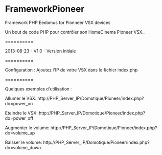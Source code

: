 FrameworkPioneer
================


Framework PHP Eedomus for Pionneer VSX devices

Un bout de code PHP pour contrôler son HomeCinema Pioneer VSX..


==========


2013-08-23 - V1.0 - Version initiale


==========

Configuration :
Ajoutez l'IP de votre VSX dans le fichier index.php

==========


Quelques exemples d'utilisation :

Allumer le VSX:
http://PHP_Server_IP/Domotique/Pioneer/index.php?do=power_on

Eteindre le VSX: 
http://PHP_Server_IP/Domotique/Pioneer/index.php?do=power_off

Augmenter le volume:
http://PHP_Server_IP/Domotique/Pioneer/index.php?do=volume_up

Baisser le volume:
http://PHP_Server_IP/Domotique/Pioneer/index.php?do=volume_down
